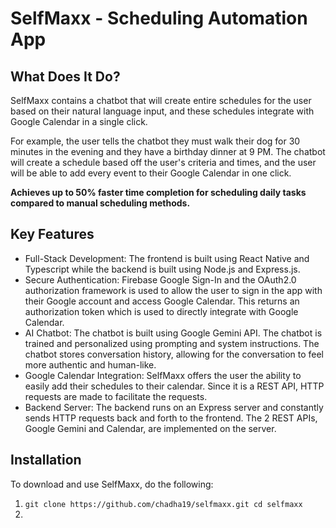# SelfMaxx - Scheduling Automation App

## What Does It Do?
SelfMaxx contains a chatbot that will create entire schedules for the user based on their natural language input, and these schedules integrate with Google Calendar in a single click. 

For example, the user tells the chatbot they must walk their dog for 30 minutes in the evening and they have a birthday dinner at 9 PM. The chatbot will create a schedule based off the user's criteria and times, and the user will be able to add every event to their Google Calendar in one click.

**Achieves up to 50% faster time completion for scheduling daily tasks compared to manual scheduling methods.**

## Key Features
- Full-Stack Development: The frontend is built using React Native and Typescript while the backend is built using Node.js and Express.js.
- Secure Authentication: Firebase Google Sign-In and the OAuth2.0 authorization framework is used to allow the user to sign in the app with their Google account and access Google Calendar. This returns an authorization token which is used to directly integrate with Google Calendar.
- AI Chatbot: The chatbot is built using Google Gemini API. The chatbot is trained and personalized using prompting and system instructions. The chatbot stores conversation history, allowing for the conversation to feel more authentic and human-like.
- Google Calendar Integration: SelfMaxx offers the user the ability to easily add their schedules to their calendar. Since it is a REST API, HTTP requests are made to facilitate the requests.
- Backend Server: The backend runs on an Express server and constantly sends HTTP requests back and forth to the frontend. The 2 REST APIs, Google Gemini and Calendar, are implemented on the server.

## Installation
To download and use SelfMaxx, do the following:
1. ```git clone https://github.com/chadha19/selfmaxx.git cd selfmaxx```
2. 


